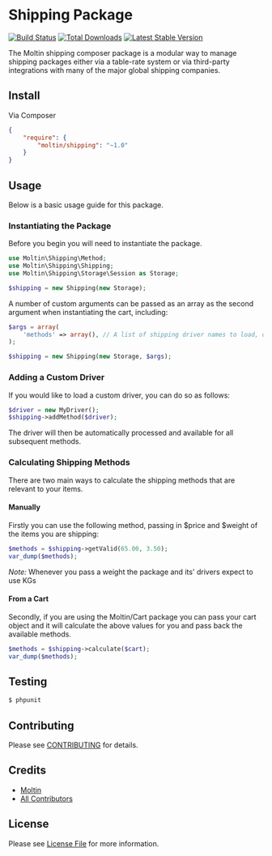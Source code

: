 # Shipping Package

[![Build Status](https://secure.travis-ci.org/moltin/shipping.png)](http://travis-ci.org/moltin/shipping)
[![Total Downloads](https://poser.pugx.org/moltin/shipping/downloads.png)](https://packagist.org/packages/moltin/shipping)
[![Latest Stable Version](https://poser.pugx.org/moltin/shipping/v/stable.png)](https://packagist.org/packages/moltin/shipping)

The Moltin shipping composer package is a modular way to manage shipping packages either
via a table-rate system or via third-party integrations with many of the major global
shipping companies.


## Install

Via Composer

``` json
{
    "require": {
        "moltin/shipping": "~1.0"
    }
}
```


## Usage

Below is a basic usage guide for this package.

### Instantiating the Package

Before you begin you will need to instantiate the package.

``` php
use Moltin\Shipping\Method;
use Moltin\Shipping\Shipping;
use Moltin\Shipping\Storage\Session as Storage;

$shipping = new Shipping(new Storage);
```

A number of custom arguments can be passed as an array as the second argument when instantiating the cart, including:

``` php
$args = array(
	'methods' => array(), // A list of shipping driver names to load, defaults to loading all
);

$shipping = new Shipping(new Storage, $args);
```

### Adding a Custom Driver

If you would like to load a custom driver, you can do so as follows:

``` php
$driver = new MyDriver();
$shipping->addMethod($driver);
```

The driver will then be automatically processed and available for all subsequent methods.

### Calculating Shipping Methods

There are two main ways to calculate the shipping methods that are relevant to your items.

#### Manually

Firstly you can use the following method, passing in $price and $weight of the items you are shipping:

``` php
$methods = $shipping->getValid(65.00, 3.50);
var_dump($methods);
```

*Note:* Whenever you pass a weight the package and its' drivers expect to use KGs

#### From a Cart

Secondly, if you are using the Moltin/Cart package you can pass your cart object and it will
calculate the above values for you and pass back the available methods.

``` php
$methods = $shipping->calculate($cart);
var_dump($methods);
```



## Testing

``` bash
$ phpunit
```

## Contributing

Please see [CONTRIBUTING](https://github.com/moltin/shipping/blob/master/CONTRIBUTING.md) for details.


## Credits

- [Moltin](https://github.com/moltin)
- [All Contributors](https://github.com/moltin/shipping/contributors)


## License

Please see [License File](https://github.com/moltin/shipping/blob/master/LICENSE) for more information.
